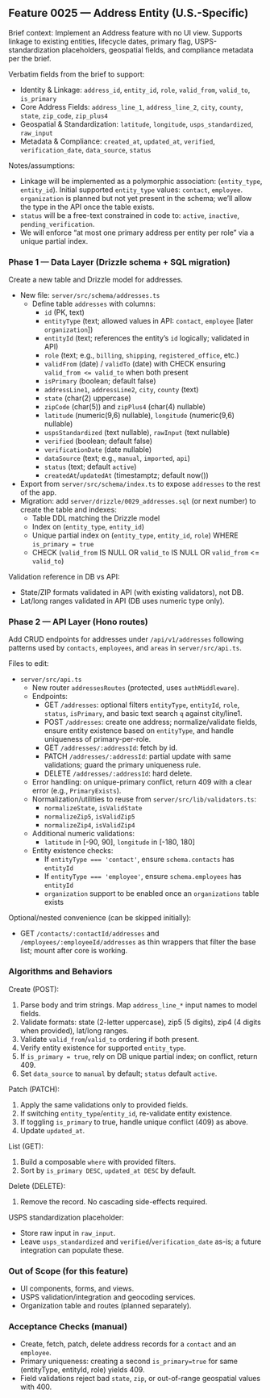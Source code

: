 ## Feature 0025 — Address Entity (U.S.-Specific)

Brief context: Implement an Address feature with no UI view. Supports linkage to existing entities, lifecycle dates, primary flag, USPS-standardization placeholders, geospatial fields, and compliance metadata per the brief.

Verbatim fields from the brief to support:
- Identity & Linkage: `address_id`, `entity_id`, `role`, `valid_from`, `valid_to`, `is_primary`
- Core Address Fields: `address_line_1`, `address_line_2`, `city`, `county`, `state`, `zip_code`, `zip_plus4`
- Geospatial & Standardization: `latitude`, `longitude`, `usps_standardized`, `raw_input`
- Metadata & Compliance: `created_at`, `updated_at`, `verified`, `verification_date`, `data_source`, `status`

Notes/assumptions:
- Linkage will be implemented as a polymorphic association: (`entity_type`, `entity_id`). Initial supported `entity_type` values: `contact`, `employee`. `organization` is planned but not yet present in the schema; we’ll allow the type in the API once the table exists.
- `status` will be a free-text constrained in code to: `active`, `inactive`, `pending_verification`.
- We will enforce “at most one primary address per entity per role” via a unique partial index.

### Phase 1 — Data Layer (Drizzle schema + SQL migration)

Create a new table and Drizzle model for addresses.

- New file: `server/src/schema/addresses.ts`
  - Define table `addresses` with columns:
    - `id` (PK, text)
    - `entityType` (text; allowed values in API: `contact`, `employee` [later `organization`])
    - `entityId` (text; references the entity’s `id` logically; validated in API)
    - `role` (text; e.g., `billing`, `shipping`, `registered_office`, etc.)
    - `validFrom` (date) / `validTo` (date) with CHECK ensuring `valid_from <= valid_to` when both present
    - `isPrimary` (boolean; default false)
    - `addressLine1`, `addressLine2`, `city`, `county` (text)
    - `state` (char(2) uppercase)
    - `zipCode` (char(5)) and `zipPlus4` (char(4) nullable)
    - `latitude` (numeric(9,6) nullable), `longitude` (numeric(9,6) nullable)
    - `uspsStandardized` (text nullable), `rawInput` (text nullable)
    - `verified` (boolean; default false)
    - `verificationDate` (date nullable)
    - `dataSource` (text; e.g., `manual`, `imported`, `api`)
    - `status` (text; default `active`)
    - `createdAt`/`updatedAt` (timestamptz; default now())
- Export from `server/src/schema/index.ts` to expose `addresses` to the rest of the app.
- Migration: add `server/drizzle/0029_addresses.sql` (or next number) to create the table and indexes:
  - Table DDL matching the Drizzle model
  - Index on (`entity_type`, `entity_id`)
  - Unique partial index on (`entity_type`, `entity_id`, `role`) WHERE `is_primary = true`
  - CHECK (`valid_from` IS NULL OR `valid_to` IS NULL OR `valid_from` <= `valid_to`)

Validation reference in DB vs API:
- State/ZIP formats validated in API (with existing validators), not DB.
- Lat/long ranges validated in API (DB uses numeric type only).

### Phase 2 — API Layer (Hono routes)

Add CRUD endpoints for addresses under `/api/v1/addresses` following patterns used by `contacts`, `employees`, and `areas` in `server/src/api.ts`.

Files to edit:
- `server/src/api.ts`
  - New router `addressesRoutes` (protected, uses `authMiddleware`).
  - Endpoints:
    - GET `/addresses`: optional filters `entityType`, `entityId`, `role`, `status`, `isPrimary`, and basic text search `q` against city/line1.
    - POST `/addresses`: create one address; normalize/validate fields, ensure entity existence based on `entityType`, and handle uniqueness of primary-per-role.
    - GET `/addresses/:addressId`: fetch by id.
    - PATCH `/addresses/:addressId`: partial update with same validations; guard the primary uniqueness rule.
    - DELETE `/addresses/:addressId`: hard delete.
  - Error handling: on unique-primary conflict, return 409 with a clear error (e.g., `PrimaryExists`).
  - Normalization/utilities to reuse from `server/src/lib/validators.ts`:
    - `normalizeState`, `isValidState`
    - `normalizeZip5`, `isValidZip5`
    - `normalizeZip4`, `isValidZip4`
  - Additional numeric validations:
    - `latitude` in [-90, 90], `longitude` in [-180, 180]
  - Entity existence checks:
    - If `entityType === 'contact'`, ensure `schema.contacts` has `entityId`
    - If `entityType === 'employee'`, ensure `schema.employees` has `entityId`
    - `organization` support to be enabled once an `organizations` table exists

Optional/nested convenience (can be skipped initially):
- GET `/contacts/:contactId/addresses` and `/employees/:employeeId/addresses` as thin wrappers that filter the base list; mount after core is working.

### Algorithms and Behaviors

Create (POST):
1) Parse body and trim strings. Map `address_line_*` input names to model fields.
2) Validate formats: state (2-letter uppercase), zip5 (5 digits), zip4 (4 digits when provided), lat/long ranges.
3) Validate `valid_from`/`valid_to` ordering if both present.
4) Verify entity existence for supported `entity_type`.
5) If `is_primary = true`, rely on DB unique partial index; on conflict, return 409.
6) Set `data_source` to `manual` by default; `status` default `active`.

Patch (PATCH):
1) Apply the same validations only to provided fields.
2) If switching `entity_type`/`entity_id`, re-validate entity existence.
3) If toggling `is_primary` to true, handle unique conflict (409) as above.
4) Update `updated_at`.

List (GET):
1) Build a composable `where` with provided filters.
2) Sort by `is_primary DESC`, `updated_at DESC` by default.

Delete (DELETE):
1) Remove the record. No cascading side-effects required.

USPS standardization placeholder:
- Store raw input in `raw_input`.
- Leave `usps_standardized` and `verified`/`verification_date` as-is; a future integration can populate these.

### Out of Scope (for this feature)
- UI components, forms, and views.
- USPS validation/integration and geocoding services.
- Organization table and routes (planned separately).

### Acceptance Checks (manual)
- Create, fetch, patch, delete address records for a `contact` and an `employee`.
- Primary uniqueness: creating a second `is_primary=true` for same (entityType, entityId, role) yields 409.
- Field validations reject bad `state`, `zip`, or out-of-range geospatial values with 400.


